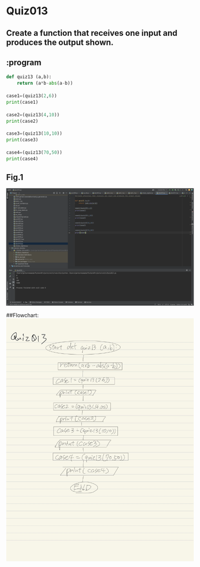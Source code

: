 # Quiz013

## Create a function that receives one input and produces the output shown.

## :program
```.py
def quiz13 (a,b):
    return (a*b-abs(a-b))

case1=(quiz13(2,6))
print(case1)

case2=(quiz13(4,10))
print(case2)

case3=(quiz13(10,10))
print(case3)

case4=(quiz13(70,50))
print(case4)

```

## Fig.1
![](quiz013.png)

##Flowchart:
![](quiz013_flow.JPG)

